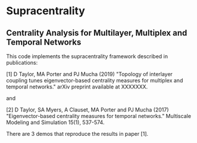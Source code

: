 # Supracentrality 
## Centrality Analysis for Multilayer, Multiplex and Temporal Networks

This code implements the supracentrality framework described in publications:

[1] D Taylor, MA Porter and PJ Mucha (2019) "Topology of interlayer coupling tunes eigenvector-based centrality measures for multiplex and temporal networks." arXiv preprint available at XXXXXXX.

and

[2] D Taylor, SA Myers, A Clauset, MA Porter and PJ Mucha (2017) "Eigenvector-based centrality measures for temporal networks." Multiscale Modeling and Simulation 15(1), 537-574.

There are 3 demos that reproduce the results in paper [1]. 
